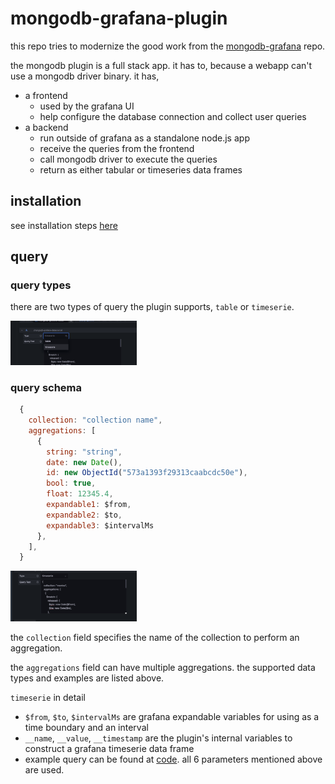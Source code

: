 # mongodb-grafana-plugin

this repo tries to modernize the good work from the [mongodb-grafana](https://github.com/JamesOsgood/mongodb-grafana) repo.

the mongodb plugin is a full stack app. it has to, because a webapp can't use a mongodb driver binary. it has,

- a frontend
    - used by the grafana UI
    - help configure the database connection and collect user queries
- a backend
    - run outside of grafana as a standalone node.js app
    - receive the queries from the frontend
    - call mongodb driver to execute the queries
    - return as either tabular or timeseries data frames 
## installation
see installation steps [here](./INSTALL.md)

## query

### query types

there are two types of query the plugin supports, `table` or `timeserie`.

<img src="./imgs/query-type.png" alt="frontend" style="width: 40%;" />

### query schema
```javascript
  {
    collection: "collection name",
    aggregations: [
      {
        string: "string",
        date: new Date(),
        id: new ObjectId("573a1393f29313caabcdc50e"),
        bool: true,
        float: 12345.4,
        expandable1: $from,
        expandable2: $to,
        expandable3: $intervalMs
      },
    ],
  }
```

<img src="./imgs/query.png" alt="frontend" style="width: 40%;" />

the `collection` field specifies the name of the collection to perform an aggregation.

the `aggregations` field can have multiple aggregations. the supported data types and examples are listed above.

`timeserie` in detail

- `$from`, `$to`, `$intervalMs` are grafana expandable variables for using as a time boundary and an interval
- `__name`, `__value`, `__timestamp` are the plugin's internal variables to construct a grafana timeserie data frame
- example query can be found at [code](./sample/timeserie-query.json). all 6 parameters mentioned above are used.
